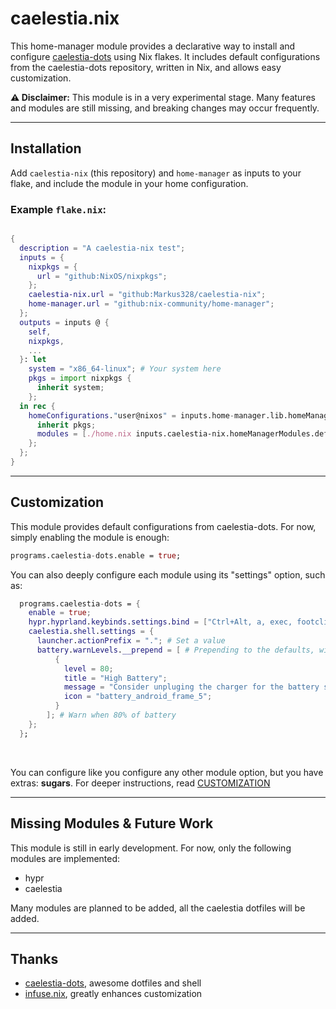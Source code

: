# caelestia.nix

This home-manager module provides a declarative way to install and configure [caelestia-dots](https://github.com/caelestia-dots/caelestia) using Nix flakes. It includes default configurations from the caelestia-dots repository, written in Nix, and allows easy customization.

**⚠️ Disclaimer:** This module is in a very experimental stage. Many features and modules are still missing, and breaking changes may occur frequently.

---

## Installation

Add `caelestia-nix` (this repository) and `home-manager` as inputs to your flake, and include the module in your home configuration.

### Example `flake.nix`:

```nix

{
  description = "A caelestia-nix test";
  inputs = {
    nixpkgs = {
      url = "github:NixOS/nixpkgs";
    };
    caelestia-nix.url = "github:Markus328/caelestia-nix";
    home-manager.url = "github:nix-community/home-manager";
  };
  outputs = inputs @ {
    self,
    nixpkgs,
    ...
  }: let
    system = "x86_64-linux"; # Your system here
    pkgs = import nixpkgs {
      inherit system;
    };
  in rec {
    homeConfigurations."user@nixos" = inputs.home-manager.lib.homeManagerConfiguration {
      inherit pkgs;
      modules = [./home.nix inputs.caelestia-nix.homeManagerModules.default];
    };
  };
}
```

---

## Customization

This module provides default configurations from caelestia-dots. For now, simply enabling the module is enough:

```nix
programs.caelestia-dots.enable = true;
```

You can also deeply configure each module using its "settings" option, such as:

```nix
  programs.caelestia-dots = {
    enable = true;
    hypr.hyprland.keybinds.settings.bind = ["Ctrl+Alt, a, exec, footclient"]; # Appends new bind
    caelestia.shell.settings = {
      launcher.actionPrefix = "."; # Set a value
      battery.warnLevels.__prepend = [ # Prepending to the defaults, without rewriting them all
          {
            level = 80;
            title = "High Battery";
            message = "Consider unpluging the charger for the battery safety";
            icon = "battery_android_frame_5";
          }
        ]; # Warn when 80% of battery
    };
  };
```

<br>

You can configure like you configure any other module option, but you have extras: **sugars**. For deeper instructions, read [CUSTOMIZATION](docs/CUSTOMIZATION.md)

---

## Missing Modules & Future Work

This module is still in early development. For now, only the following modules are implemented:

- hypr
- caelestia

Many modules are planned to be added, all the caelestia dotfiles will be added.

---

## Thanks

- [caelestia-dots](https://github.com/caelestia-dots/caelestia), awesome dotfiles and shell
- [infuse.nix](https://codeberg.org/amjoseph/infuse.nix), greatly enhances customization
